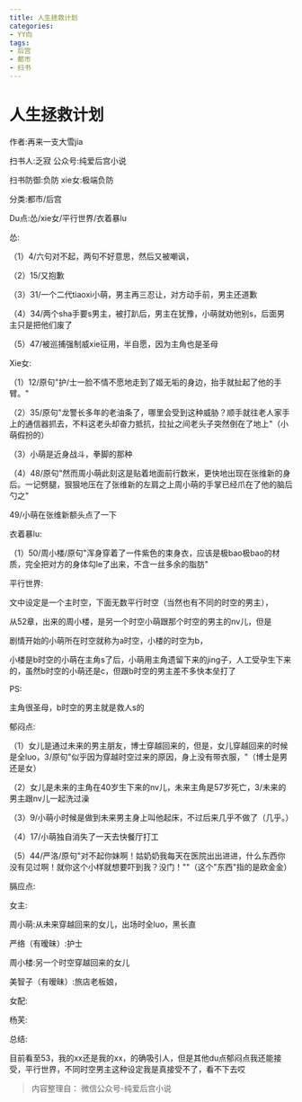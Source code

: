 ```yaml
---
title: 人生拯救计划
categories:
- YY向
tags:
- 后宫
- 都市
- 扫书
---
```

# 人生拯救计划
作者:再来一支大雪jia

扫书人:乏寂 公众号:纯爱后宫小说

扫书防御:负防 xie女:极端负防

分类:都市/后宫

Du点:怂/xie女/平行世界/衣着暴lu

怂:

（1）4/六句对不起，两句不好意思，然后又被嘲讽，

（2）15/又抱歉

（3）31/一个二代tiaoxi小萌，男主再三忍让，对方动手前，男主还道歉

（4）34/两个sha手要s男主，被打趴后，男主在犹豫，小萌就劝他别s，后面男主只是把他们废了

（5）47/被巡捕强制威xie征用，半自愿，因为主角也是圣母

Xie女:

（1）12/原句"护/士一脸不情不愿地走到了姬无垢的身边，抬手就扯起了他的手臂。"

（2）35/原句"龙警长多年的老油条了，哪里会受到这种威胁？顺手就往老人家手上的通信器抓去，不料这老头却奋力抵抗，拉扯之间老头子突然倒在了地上"（小萌假扮的）

（3）小萌是近身战斗，拳脚的那种

（4）48/原句"然而周小萌此刻这是贴着地面前行数米，更快地出现在张维新的身后。一记劈腿，狠狠地压在了张维新的左肩之上周小萌的手掌已经爪在了他的脑后勺之"

49/小萌在张维新额头点了一下

衣着暴lu:

（1）50/周小楼/原句"浑身穿着了一件紫色的束身衣，应该是极bao极bao的材质，完全把对方的身体勾le了出来，不含一丝多余的脂肪"

平行世界:

文中设定是一个主时空，下面无数平行时空（当然也有不同的时空的男主），

从52章，出来的周小楼，是另一个时空小萌跟那个时空的男主的nv儿，但是

剧情开始的小萌所在时空就称为a时空，小楼的时空为b，

小楼是b时空的小萌在主角s了后，小萌用主角遗留下来的jing子，人工受孕生下来的，虽然b时空的小萌还是c，但跟b时空的男主差不多快本垒打了

PS:

主角很圣母，b时空的男主就是救人s的

郁闷点:

（1）女儿是通过未来的男主朋友，博士穿越回来的，但是，女儿穿越回来的时候是全luo，3/原句"似乎因为穿越时空过来的原因，身上没有带衣服，"（博士是男还是女）

（2）女儿是未来的主角在40岁生下来的nv儿，未来主角是57岁死亡，3/未来的男主跟nv儿一起洗过澡

（3）9/小萌小时候是做到未来男主身上叫他起床，不过后来几乎不做了（几乎。）

（4）17/小萌独自消失了一天去快餐厅打工

（5）44/严洛/原句"对不起你妹啊！姑奶奶我每天在医院出出进进，什么东西你没有见过啊！就你这个小样就想要吓到我？没门！""（这个"东西"指的是欧金金）

膈应点:

女主:

周小萌:从未来穿越回来的女儿，出场时全luo，黑长直

严络（有暧昧）:护士

周小楼:另一个时空穿越回来的女儿

美智子（有暧昧）:旅店老板娘，

女配:

杨芙:

总结:

目前看至53，我的xx还是我的xx，的确吸引人，但是其他du点郁闷点我还能接受，平行世界，不同时空男主这种设定我是真接受不了，看不下去哎


> 内容整理自： 微信公众号-纯爱后宫小说
